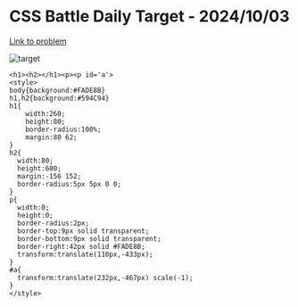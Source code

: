 # CSS Battle Daily Target - 2024/10/03

[Link to problem](https://cssbattle.dev/play/QQVpmB3GqojXtPqt63h9)

![target](https://firebasestorage.googleapis.com/v0/b/cssbattleapp.appspot.com/o/user%2Fe6YbeBahWNPT7VpE2rE2p85byxa2%2Ftargets%2Ftarget_FSYedFI.png?alt=media)



```
<h1><h2></h1><p><p id='a'>
<style>
body{background:#FADE8B}
h1,h2{background:#594C94}
h1{
    width:260;
    height:80;
    border-radius:100%;
    margin:80 62;
}
h2{
  width:80;
  height:600;
  margin:-156 152;
  border-radius:5px 5px 0 0;
}
p{
  width:0;
  height:0;
  border-radius:2px;
  border-top:9px solid transparent;
  border-bottom:9px solid transparent;
  border-right:42px solid #FADE8B;
  transform:translate(110px,-433px);
}
#a{
  transform:translate(232px,-467px) scale(-1);
}
</style>
```
